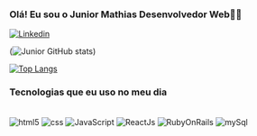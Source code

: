 ### Olá! Eu sou o Junior Mathias Desenvolvedor Web🧑‍💻

[![Linkedin](https://img.shields.io/badge/LinkedIn-0077B5?style=for-the-badge&logo=linkedin&logoColor=white)](https://www.linkedin.com/in/junior-mathias-7a8066193/)


(![Junior GitHub stats](https://github-readme-stats.vercel.app/api?username=JuniorMathias&show_icons=true&theme=dracula))

[![Top Langs](https://github-readme-stats.vercel.app/api/top-langs/?username=JuniorMathias&layout=compact)](https://github.com/anuraghazra/github-readme-stats)


### Tecnologias que eu uso no meu dia

<div style="display: inline_block"></br>
    <img src="https://img.shields.io/badge/HTML5-E34F26?style=for-the-badge&logo=html5&logoColor=white" alt="html5" align="center" />
    <img src="https://img.shields.io/badge/CSS-239120?&style=for-the-badge&logo=css3&logoColor=white" alt="css" align="center"/>
    <img src="https://img.shields.io/badge/JavaScript-F7DF1E?style=for-the-badge&logo=javascript&logoColor=black" alt="JavaScript" align="center"/>
    <img src="https://img.shields.io/badge/React-20232A?style=for-the-badge&logo=react&logoColor=61DAFB" alt="ReactJs" align="center"/>
    <img src="https://img.shields.io/badge/Ruby-CC342D?style=for-the-badge&logo=ruby&logoColor=white" alt="RubyOnRails" align="center"/>
    <img src="https://img.shields.io/badge/MySQL-00000F?style=for-the-badge&logo=mysql&logoColor=white" alt="mySql" align="center"/>

</div>
